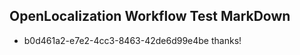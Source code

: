 ## OpenLocalization Workflow Test MarkDown
* b0d461a2-e7e2-4cc3-8463-42de6d99e4be thanks!

<!--HONumber=Aug16_HO1-->


